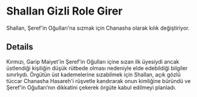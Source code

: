 # Shallan Gizli Role Girer
Shallan, Şeref'in Oğulları'na sızmak için Chanasha olarak kılık değiştiriyor.

## Details
Kırmızı, Garip Maiyet'in Şeref'in Oğulları içine sızan ilk üyesiydi ancak üstlendiği kişiliğin düşük rütbede olması nedeniyle elde edebildiği bilgiler sınırlıydı. Örgütün üst kademelerine sızabilmek için Shallan, açık gözlü tüccar Chanasha Hasareh'i rüşvetle kandırarak onun kimliğine büründü ve Şeref'in Oğulları’nın dikkatini çekerek örgüte kabul edilmeyi planladı.
